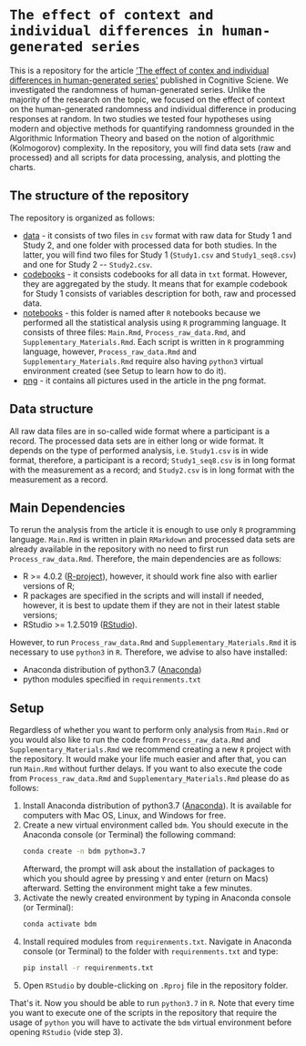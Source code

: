 # `The effect of context and individual differences in human-generated series`

This is a repository for the article ['The effect of contex and individual differences in human-generated series'](https://onlinelibrary.wiley.com/doi/full/10.1111/cogs.13072) published in Cognitive Sciene. We investigated the randomness of human-generated series. Unlike the majority of the research on the topic, we focused on the effect of context on the human-generated randomness and individual difference in producing responses at random. In two studies we tested four hypotheses using modern and objective methods for quantifying randomness grounded in the Algorithmic Information Theory and based on the notion of algorithmic (Kolmogorov) complexity. In the repository, you will find data sets (raw and processed) and all scripts for data processing, analysis, and plotting the charts.

## The structure of the repository

The repository is organized as follows:

* [data](data) - it consists of two files in `csv` format with raw data for Study 1 and Study 2, and one folder with processed data for both studies. In the latter, you will find two files for Study 1 (`Study1.csv` and `Study1_seq8.csv`) and one for Study 2 -- `Study2.csv`. 
* [codebooks](codebooks) - it consists codebooks for all data in `txt` format. However, they are aggregated by the study. It means that for example codebook for Study 1 consists of variables description for both, raw and processed data.  
* [notebooks](notebooks) -  this folder is named after `R` notebooks because we performed all the statistical analysis using `R` programming language. It consists of three files: `Main.Rmd`, `Process_raw_data.Rmd`, and `Supplementary_Materials.Rmd`. Each script is written in `R` programming language, however, `Process_raw_data.Rmd` and `Supplementary_Materials.Rmd` require also having `python3` virtual environment created (see Setup to learn how to do it).
* [png](png) - it contains all pictures used in the article in the png format.

## Data structure

All raw data files are in so-called wide format where a participant is a record. The processed data sets are in either long or wide format. It depends on the type of performed analysis, i.e. `Study1.csv` is in wide format, therefore, a participant is a record; `Study1_seq8.csv` is in long format with the measurement as a record; and `Study2.csv` is in long format with the measurement as a record.

## Main Dependencies

To rerun the analysis from the article it is enough to use only `R` programming language. `Main.Rmd` is written in plain `RMarkdown` and processed data sets are already available in the repository with no need to first run `Process_raw_data.Rmd`. Therefore, the main dependencies are as follows:

* R >= 4.0.2 ([R-project](https://www.r-project.org)), however, it should work fine also with earlier versions of R;
* R packages are specified in the scripts and will install if needed, however, it is best to update them if they are not in their latest stable versions;
* RStudio >= 1.2.5019 ([RStudio](https://rstudio.com)).

However, to run `Process_raw_data.Rmd` and `Supplementary_Materials.Rmd` it is necessary to use `python3` in `R`. Therefore, we advise to also have installed:

* Anaconda distribution of python3.7 ([Anaconda](https://www.anaconda.com))
* python modules specified in `requirenments.txt`


## Setup

Regardless of whether you want to perform only analysis from `Main.Rmd` or you would also like to run the code from `Process_raw_data.Rmd` and `Supplementary_Materials.Rmd` we recommend creating a new `R` project with the repository. It would make your life much easier and after that, you can run `Main.Rmd` without further delays. If you want to also execute the code from `Process_raw_data.Rmd` and `Supplementary_Materials.Rmd` please do as follows:

1. Install Anaconda distribution of python3.7 ([Anaconda](https://www.anaconda.com)). It is available for computers with Mac OS, Linux, and Windows for free.
2. Create a new virtual environment called `bdm`. You should execute in the Anaconda console (or Terminal) the following command:
    ```bash
    conda create -n bdm python=3.7
    ```
    Afterward, the prompt will ask about the installation of packages to which you should agree by pressing `Y` and enter (return on Macs) afterward. Setting the environment might take a few minutes.
3. Activate the newly created environment by typing in Anaconda console (or Terminal):
    ```bash
    conda activate bdm
    ``` 
4. Install required modules from `requirenments.txt`. Navigate in Anaconda console (or Terminal) to the folder with `requirenments.txt` and type: 
    ```bash
    pip install -r requirenments.txt
    ```
5. Open `RStudio` by double-clicking on `.Rproj` file in the repository folder.

That's it. Now you should be able to run `python3.7` in `R`. Note that every time you want to execute one of the scripts in the repository that require the usage of `python` you will have to activate the `bdm` virtual environment before opening `RStudio` (vide step 3).

